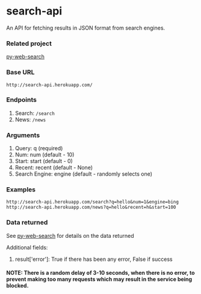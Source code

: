 # search-api
An API for fetching results in JSON format from search engines.

### Related project
[py-web-search](https://github.com/rohithpr/py-web-search)

### Base URL

`http://search-api.herokuapp.com/`

### Endpoints

1. Search: `/search`
2. News: `/news`

### Arguments

1. Query: q (required)
2. Num: num (default - 10)
3. Start: start (default - 0)
4. Recent: recent (default - None)
5. Search Engine: engine (default - randomly selects one)

### Examples

`http://search-api.herokuapp.com/search?q=hello&num=1&engine=bing`  
`http://search-api.herokuapp.com/news?q=hello&recent=h&start=100`

### Data returned

See [py-web-search](https://github.com/rohithpr/py-web-search#usage) for details on the data returned

Additional fields:
1. result['error']: True if there has been any error, False if success

#### NOTE: There is a random delay of 3-10 seconds, when there is no error, to prevent making too many requests which may result in the service being blocked.

